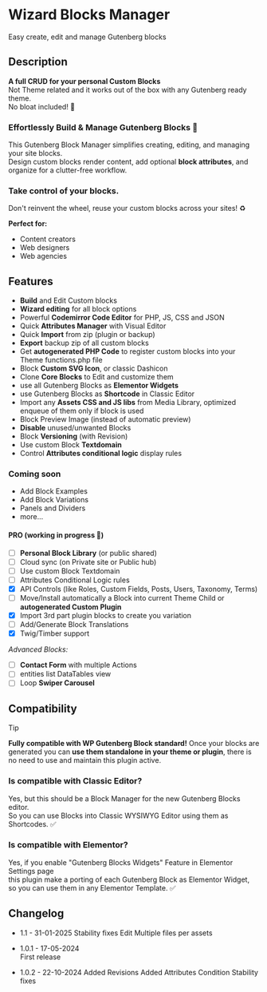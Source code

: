 # Wizard Blocks Manager

Easy create, edit and manage Gutenberg blocks

## Description

**A full CRUD for your personal Custom Blocks**  
Not Theme related and it works out of the box with any Gutenberg ready theme.  
No bloat included! :crossed_fingers:

### Effortlessly Build & Manage Gutenberg Blocks :mechanical_arm:

This Gutenberg Block Manager simplifies creating, editing, and managing your site blocks.  
Design custom blocks render content, add optional **block attributes**, and organize for a clutter-free workflow.

### Take control of your blocks.

Don't reinvent the wheel, reuse your custom blocks across your sites! :recycle:  
  
**Perfect for:**
- Content creators
- Web designers
- Web agencies

## Features

- **Build** and Edit Custom blocks
- **Wizard editing** for all block options
- Powerful **Codemirror Code Editor** for PHP, JS, CSS and JSON
- Quick **Attributes Manager** with Visual Editor
- Quick **Import** from zip (plugin or backup)
- **Export** backup zip of all custom blocks
- Get **autogenerated PHP Code** to register custom blocks into your Theme functions.php file
- Block **Custom SVG Icon**, or classic Dashicon
- Clone **Core Blocks** to Edit and customize them
- use all Gutenberg Blocks as **Elementor Widgets**
- use Gutenberg Blocks as **Shortcode** in Classic Editor
- Import any **Assets CSS and JS libs** from Media Library, optimized enqueue of them only if block is used
- Block Preview Image (instead of automatic preview)
- **Disable** unused/unwanted Blocks
- Block **Versioning** (with Revision)
- Use custom Block **Textdomain**
- Control **Attributes conditional logic** display rules

### Coming soon

- Add Block Examples
- Add Block Variations
- Panels and Dividers
- more...

#### PRO (working in progress :construction_worker:)

- [ ] **Personal Block Library** (or public shared)
- [ ] Cloud sync (on Private site or Public hub)
- [ ] Use custom Block Textdomain
- [ ] Attributes Conditional Logic rules
- [x] API Controls (like Roles, Custom Fields, Posts, Users, Taxonomy, Terms)
- [ ] Move/Install automatically a Block into current Theme Child or **autogenerated Custom Plugin** 
- [x] Import 3rd part plugin blocks to create you variation
- [ ] Add/Generate Block Translations
- [x] Twig/Timber support

*Advanced Blocks:*
- [ ] **Contact Form** with multiple Actions
- [ ] entities list DataTables view
- [ ] Loop **Swiper Carousel** 

## Compatibility 

> [!TIP]
> **Fully compatible with WP Gutenberg Block standard!**
> Once your blocks are generated you can **use them standalone in your theme or plugin**,
> there is no need to use and maintain this plugin active. 

### Is compatible with Classic Editor?

Yes, but this should be a Block Manager for the new Gutenberg Blocks editor.  
So you can use Blocks into Classic WYSIWYG Editor using them as Shortcodes. :white_check_mark:

### Is compatible with Elementor?

Yes, if you enable "Gutenberg Blocks Widgets" Feature in Elementor Settings page   
this plugin make a porting of each Gutenberg Block as Elementor Widget,  
so you can use them in any Elementor Template. :white_check_mark:


## Changelog

- 1.1 - 31-01-2025
Stability fixes
Edit Multiple files per assets

- 1.0.1 - 17-05-2024  
First release

- 1.0.2 - 22-10-2024
Added Revisions
Added Attributes Condition
Stability fixes
